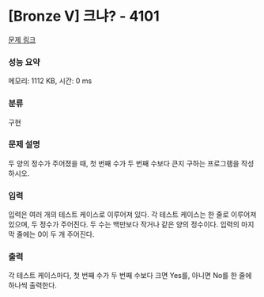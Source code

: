 # [Bronze V] 크냐? - 4101 

[문제 링크](https://www.acmicpc.net/problem/4101) 

### 성능 요약

메모리: 1112 KB, 시간: 0 ms

### 분류

구현

### 문제 설명

<p>두 양의 정수가 주어졌을 때, 첫 번째 수가 두 번째 수보다 큰지 구하는 프로그램을 작성하시오.</p>

### 입력 

 <p>입력은 여러 개의 테스트 케이스로 이루어져 있다. 각 테스트 케이스는 한 줄로 이루어져 있으며, 두 정수가 주어진다. 두 수는 백만보다 작거나 같은 양의 정수이다. 입력의 마지막 줄에는 0이 두 개 주어진다.</p>

### 출력 

 <p>각 테스트 케이스마다, 첫 번째 수가 두 번째 수보다 크면 Yes를, 아니면 No를 한 줄에 하나씩 출력한다.</p>


